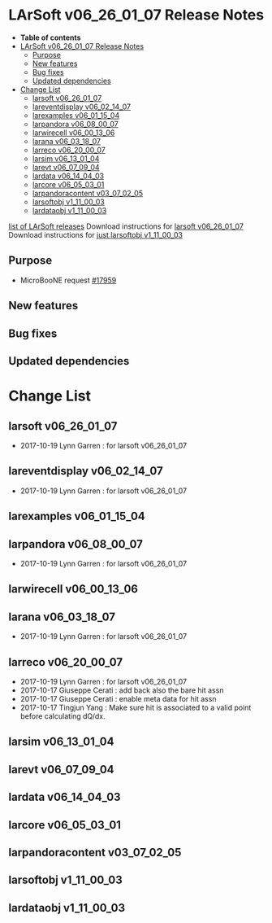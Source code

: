LArSoft v06\_26\_01\_07 Release Notes
=============================================================================

-   **Table of contents**
-   [LArSoft v06\_26\_01\_07 Release Notes](#LArSoft-v06_26_01_07-Release-Notes)
    -   [Purpose](#Purpose)
    -   [New features](#New-features)
    -   [Bug fixes](#Bug-fixes)
    -   [Updated dependencies](#Updated-dependencies)
-   [Change List](#Change-List)
    -   [larsoft v06\_26\_01\_07](#larsoft-v06_26_01_07)
    -   [lareventdisplay v06\_02\_14\_07](#lareventdisplay-v06_02_14_07)
    -   [larexamples v06\_01\_15\_04](#larexamples-v06_01_15_04)
    -   [larpandora v06\_08\_00\_07](#larpandora-v06_08_00_07)
    -   [larwirecell v06\_00\_13\_06](#larwirecell-v06_00_13_06)
    -   [larana v06\_03\_18\_07](#larana-v06_03_18_07)
    -   [larreco v06\_20\_00\_07](#larreco-v06_20_00_07)
    -   [larsim v06\_13\_01\_04](#larsim-v06_13_01_04)
    -   [larevt v06\_07\_09\_04](#larevt-v06_07_09_04)
    -   [lardata v06\_14\_04\_03](#lardata-v06_14_04_03)
    -   [larcore v06\_05\_03\_01](#larcore-v06_05_03_01)
    -   [larpandoracontent v03\_07\_02\_05](#larpandoracontent-v03_07_02_05)
    -   [larsoftobj v1\_11\_00\_03](#larsoftobj-v1_11_00_03)
    -   [lardataobj v1\_11\_00\_03](#lardataobj-v1_11_00_03)

[list of LArSoft releases](LArSoft_release_list)
Download instructions for [larsoft v06\_26\_01\_07](http://scisoft.fnal.gov/scisoft/bundles/larsoft/v06_26_01_07/larsoft-v06_26_01_07.html)
Download instructions for [just larsoftobj v1\_11\_00\_03](http://scisoft.fnal.gov/scisoft/bundles/larsoftobj/v1_11_00_03/larsoftobj-v1_11_00_03.html)

Purpose
--------------------

-   MicroBooNE request [\#17959](/redmine/issues/17959 "Support: Request patch release larsoft v06_26_01_07 (Closed)")

New features
------------------------------

Bug fixes
------------------------

Updated dependencies
----------------------------------------------

Change List
============================

larsoft v06\_26\_01\_07
-------------------------------------------------

-   2017-10-19 Lynn Garren : for larsoft v06\_26\_01\_07

lareventdisplay v06\_02\_14\_07
-----------------------------------------------------------------

-   2017-10-19 Lynn Garren : for larsoft v06\_26\_01\_07

larexamples v06\_01\_15\_04
---------------------------------------------------------

larpandora v06\_08\_00\_07
-------------------------------------------------------

-   2017-10-19 Lynn Garren : for larsoft v06\_26\_01\_07

larwirecell v06\_00\_13\_06
---------------------------------------------------------

larana v06\_03\_18\_07
-----------------------------------------------

-   2017-10-19 Lynn Garren : for larsoft v06\_26\_01\_07

larreco v06\_20\_00\_07
-------------------------------------------------

-   2017-10-19 Lynn Garren : for larsoft v06\_26\_01\_07
-   2017-10-17 Giuseppe Cerati : add back also the bare hit assn
-   2017-10-17 Giuseppe Cerati : enable meta data for hit assn
-   2017-10-17 Tingjun Yang : Make sure hit is associated to a valid point before calculating dQ/dx.

larsim v06\_13\_01\_04
-----------------------------------------------

larevt v06\_07\_09\_04
-----------------------------------------------

lardata v06\_14\_04\_03
-------------------------------------------------

larcore v06\_05\_03\_01
-------------------------------------------------

larpandoracontent v03\_07\_02\_05
---------------------------------------------------------------------

larsoftobj v1\_11\_00\_03
-----------------------------------------------------

lardataobj v1\_11\_00\_03
-----------------------------------------------------
